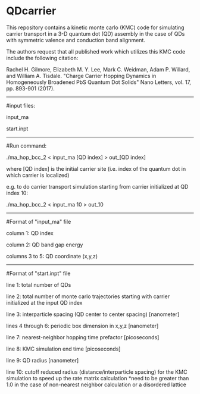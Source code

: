 # QDcarrier

This repository contains a kinetic monte carlo (KMC) code for simulating carrier transport in a 3-D quantum dot (QD) assembly in the case of QDs with symmetric valence and conduction band alignment.

The authors request that all published work which utilizes this KMC code include the following citation:

Rachel H. Gilmore, Elizabeth M. Y. Lee, Mark C. Weidman, Adam P. Willard, and William A. Tisdale. "Charge Carrier Hopping Dynamics in Homogeneously Broadened PbS Quantum Dot Solids" Nano Letters, vol. 17, pp. 893-901 (2017).

------------------------------------------------

#input files: 

input_ma

start.inpt

------------------------------------------------

#Run command:

./ma_hop_bcc_2 < input_ma [QD index] > out_[QD index]

where [QD index] is the initial carrier site (i.e. index of the quantum dot in which carrier is localized)

e.g. to do carrier transport simulation starting from carrier initialized at QD index 10:

./ma_hop_bcc_2 < input_ma 10 > out_10

------------------------------------------------

#Format of "input_ma" file

column 1: QD index

column 2: QD band gap energy

columns 3 to 5: QD coordinate (x,y,z)

------------------------------------------------

#Format of "start.inpt" file

line 1: total number of QDs

line 2: total number of monte carlo trajectories starting with carrier initialized at the input QD index

line 3: interparticle spacing (QD center to center spacing) [nanometer]

lines 4 through 6: periodic box dimension in x,y,z [nanometer]

line 7: nearest-neighbor hopping time prefactor [picoseconds]

line 8: KMC simulation end time [picoseconds]

line 9: QD radius [nanometer]

line 10: cutoff reduced radius (distance/interparticle spacing) for the KMC simulation to speed up the rate matrix calculation 
      *need to be greater than 1.0 in the case of non-nearest neighbor calculation or a disordered lattice
      

